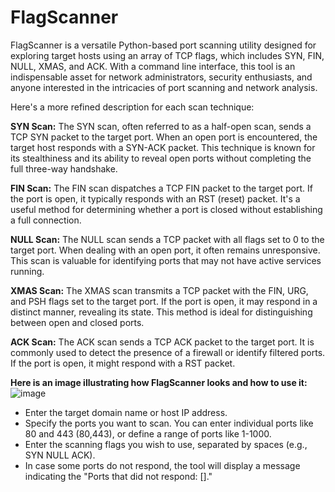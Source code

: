 # FlagScanner
FlagScanner is a versatile Python-based port scanning utility designed for exploring target hosts using an array of TCP flags, which includes SYN, FIN, NULL, XMAS, and ACK. With a command line interface, this tool is an indispensable asset for network administrators, security enthusiasts, and anyone interested in the intricacies of port scanning and network analysis.

Here's a more refined description for each scan technique:

**SYN Scan:**
The SYN scan, often referred to as a half-open scan, sends a TCP SYN packet to the target port. When an open port is encountered, the target host responds with a SYN-ACK packet. This technique is known for its stealthiness and its ability to reveal open ports without completing the full three-way handshake.

**FIN Scan:**
The FIN scan dispatches a TCP FIN packet to the target port. If the port is open, it typically responds with an RST (reset) packet. It's a useful method for determining whether a port is closed without establishing a full connection.

**NULL Scan:**
The NULL scan sends a TCP packet with all flags set to 0 to the target port. When dealing with an open port, it often remains unresponsive. This scan is valuable for identifying ports that may not have active services running.

**XMAS Scan:**
The XMAS scan transmits a TCP packet with the FIN, URG, and PSH flags set to the target port. If the port is open, it may respond in a distinct manner, revealing its state. This method is ideal for distinguishing between open and closed ports.

**ACK Scan:**
The ACK scan sends a TCP ACK packet to the target port. It is commonly used to detect the presence of a firewall or identify filtered ports. If the port is open, it might respond with a RST packet.

**Here is an image illustrating how FlagScanner looks and how to use it:**
![image](https://github.com/glassesman1/FlagScanner/assets/73016511/48297688-087a-4af6-9c42-43cee21d2937)

- Enter the target domain name or host IP address.
- Specify the ports you want to scan. You can enter individual ports like 80 and 443 (80,443), or define a range of ports like 1-1000.
- Enter the scanning flags you wish to use, separated by spaces (e.g., SYN NULL ACK).
- In case some ports do not respond, the tool will display a message indicating the "Ports that did not respond: []."
